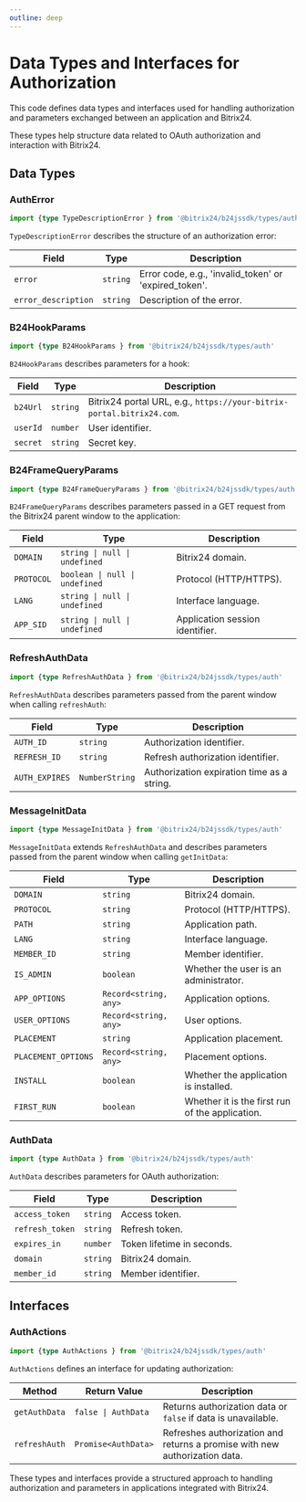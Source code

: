```yaml
---
outline: deep
---
```

# Data Types and Interfaces for Authorization

This code defines data types and interfaces used for handling authorization and parameters exchanged between an application and Bitrix24.

These types help structure data related to OAuth authorization and interaction with Bitrix24.

## Data Types

### AuthError

```ts
import {type TypeDescriptionError } from '@bitrix24/b24jssdk/types/auth'
```

`TypeDescriptionError` describes the structure of an authorization error:

| Field               | Type     | Description                                           |
|---------------------|----------|-------------------------------------------------------|
| `error`             | `string` | Error code, e.g., 'invalid_token' or 'expired_token'. |
| `error_description` | `string` | Description of the error.                             |

### B24HookParams

```ts
import {type B24HookParams } from '@bitrix24/b24jssdk/types/auth'
```

`B24HookParams` describes parameters for a hook:

| Field    | Type     | Description                                                           |
|----------|----------|-----------------------------------------------------------------------|
| `b24Url` | `string` | Bitrix24 portal URL, e.g., `https://your-bitrix-portal.bitrix24.com`. |
| `userId` | `number` | User identifier.                                                      |
| `secret` | `string` | Secret key.                                                           |

### B24FrameQueryParams

```ts
import {type B24FrameQueryParams } from '@bitrix24/b24jssdk/types/auth'
```

`B24FrameQueryParams` describes parameters passed in a GET request from the Bitrix24 parent window to the application:

| Field      | Type                           | Description                     |
|------------|--------------------------------|---------------------------------|
| `DOMAIN`   | `string \| null \| undefined`  | Bitrix24 domain.                |
| `PROTOCOL` | `boolean \| null \| undefined` | Protocol (HTTP/HTTPS).          |
| `LANG`     | `string \| null \| undefined`  | Interface language.             |
| `APP_SID`  | `string \| null \| undefined`  | Application session identifier. |

### RefreshAuthData

```ts
import {type RefreshAuthData } from '@bitrix24/b24jssdk/types/auth'
```

`RefreshAuthData` describes parameters passed from the parent window when calling `refreshAuth`:

| Field          | Type           | Description                                |
|----------------|----------------|--------------------------------------------|
| `AUTH_ID`      | `string`       | Authorization identifier.                  |
| `REFRESH_ID`   | `string`       | Refresh authorization identifier.          |
| `AUTH_EXPIRES` | `NumberString` | Authorization expiration time as a string. |

### MessageInitData

```ts
import {type MessageInitData } from '@bitrix24/b24jssdk/types/auth'
```

`MessageInitData` extends `RefreshAuthData` and describes parameters passed from the parent window when calling `getInitData`:

| Field               | Type                  | Description                                     |
|---------------------|-----------------------|-------------------------------------------------|
| `DOMAIN`            | `string`              | Bitrix24 domain.                                |
| `PROTOCOL`          | `string`              | Protocol (HTTP/HTTPS).                          |
| `PATH`              | `string`              | Application path.                               |
| `LANG`              | `string`              | Interface language.                             |
| `MEMBER_ID`         | `string`              | Member identifier.                              |
| `IS_ADMIN`          | `boolean`             | Whether the user is an administrator.           |
| `APP_OPTIONS`       | `Record<string, any>` | Application options.                            |
| `USER_OPTIONS`      | `Record<string, any>` | User options.                                   |
| `PLACEMENT`         | `string`              | Application placement.                          |
| `PLACEMENT_OPTIONS` | `Record<string, any>` | Placement options.                              |
| `INSTALL`           | `boolean`             | Whether the application is installed.           |
| `FIRST_RUN`         | `boolean`             | Whether it is the first run of the application. |

### AuthData

```ts
import {type AuthData } from '@bitrix24/b24jssdk/types/auth'
```

`AuthData` describes parameters for OAuth authorization:

| Field           | Type     | Description                |
|-----------------|----------|----------------------------|
| `access_token`  | `string` | Access token.              |
| `refresh_token` | `string` | Refresh token.             |
| `expires_in`    | `number` | Token lifetime in seconds. |
| `domain`        | `string` | Bitrix24 domain.           |
| `member_id`     | `string` | Member identifier.         |

## Interfaces

### AuthActions

```ts
import {type AuthActions } from '@bitrix24/b24jssdk/types/auth'
```

`AuthActions` defines an interface for updating authorization:

| Method        | Return Value        | Description                                                                |
|---------------|---------------------|----------------------------------------------------------------------------|
| `getAuthData` | `false \| AuthData` | Returns authorization data or `false` if data is unavailable.              |
| `refreshAuth` | `Promise<AuthData>` | Refreshes authorization and returns a promise with new authorization data. |

These types and interfaces provide a structured approach to handling authorization and parameters in applications integrated with Bitrix24.